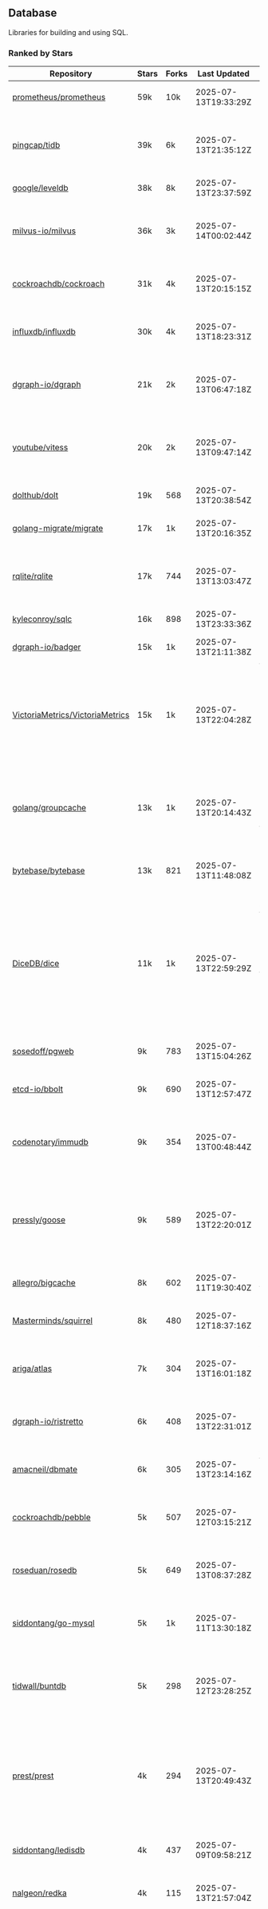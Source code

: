 ## Database

Libraries for building and using SQL.

### Ranked by Stars

| Repository | Stars | Forks | Last Updated | Description | 
|------------|-------|-------|--------------|-------------|
| [prometheus/prometheus](https://github.com/prometheus/prometheus) | 59k | 10k | 2025-07-13T19:33:29Z |  Monitoring system and time series database. |
| [pingcap/tidb](https://github.com/pingcap/tidb) | 39k | 6k | 2025-07-13T21:35:12Z |  TiDB is a distributed SQL database. Inspired by the design of Google F1. |
| [google/leveldb](https://github.com/google/leveldb) | 38k | 8k | 2025-07-13T23:37:59Z | key/value database in Go. |
| [milvus-io/milvus](https://github.com/milvus-io/milvus) | 36k | 3k | 2025-07-14T00:02:44Z |  Milvus is a vector database for embedding management, analytics and search. |
| [cockroachdb/cockroach](https://github.com/cockroachdb/cockroach) | 31k | 4k | 2025-07-13T20:15:15Z |  Scalable, Geo-Replicated, Transactional Datastore. |
| [influxdb/influxdb](https://github.com/influxdb/influxdb) | 30k | 4k | 2025-07-13T18:23:31Z |  Scalable datastore for metrics, events, and real-time analytics. |
| [dgraph-io/dgraph](https://github.com/dgraph-io/dgraph) | 21k | 2k | 2025-07-13T06:47:18Z |  Scalable, Distributed, Low Latency, High Throughput Graph Database. |
| [youtube/vitess](https://github.com/youtube/vitess) | 20k | 2k | 2025-07-13T09:47:14Z |  vitess provides servers and tools which facilitate scaling of MySQL databases for large scale web services. |
| [dolthub/dolt](https://github.com/dolthub/dolt) | 19k | 568 | 2025-07-13T20:38:54Z |  Dolt – It's Git for Data. |
| [golang-migrate/migrate](https://github.com/golang-migrate/migrate) | 17k | 1k | 2025-07-13T20:16:35Z |  Database migrations. CLI and Golang library. |
| [rqlite/rqlite](https://github.com/rqlite/rqlite) | 17k | 744 | 2025-07-13T13:03:47Z |  The lightweight, distributed, relational database built on SQLite. |
| [kyleconroy/sqlc](https://github.com/kyleconroy/sqlc) | 16k | 898 | 2025-07-13T23:33:36Z |  Generate type-safe code from SQL. |
| [dgraph-io/badger](https://github.com/dgraph-io/badger) | 15k | 1k | 2025-07-13T21:11:38Z |  Fast key-value store in Go. |
| [VictoriaMetrics/VictoriaMetrics](https://github.com/VictoriaMetrics/VictoriaMetrics) | 15k | 1k | 2025-07-13T22:04:28Z |  fast, resource-effective and scalable open source time series database. May be used as long-term remote storage for Prometheus. Supports PromQL. |
| [golang/groupcache](https://github.com/golang/groupcache) | 13k | 1k | 2025-07-13T20:14:43Z |  Groupcache is a caching and cache-filling library, intended as a replacement for memcached in many cases. |
| [bytebase/bytebase](https://github.com/bytebase/bytebase) | 13k | 821 | 2025-07-13T11:48:08Z |  Safe database schema change and version control for DevOps teams. |
| [DiceDB/dice](https://github.com/DiceDB/dice) | 11k | 1k | 2025-07-13T22:59:29Z |  An open-source, fast, reactive, in-memory database optimized for modern hardware. Higher throughput and lower median latencies, making it ideal for modern workloads. |
| [sosedoff/pgweb](https://github.com/sosedoff/pgweb) | 9k | 783 | 2025-07-13T15:04:26Z |  Web-based PostgreSQL database browser. |
| [etcd-io/bbolt](https://github.com/etcd-io/bbolt) | 9k | 690 | 2025-07-13T12:57:47Z |  An embedded key/value database for Go. |
| [codenotary/immudb](https://github.com/codenotary/immudb) | 9k | 354 | 2025-07-13T00:48:44Z |  immudb is a lightweight, high-speed immutable database for systems and applications written in Go. |
| [pressly/goose](https://github.com/pressly/goose) | 9k | 589 | 2025-07-13T22:20:01Z |  Database migration tool. You can manage your database's evolution by creating incremental SQL or Go scripts. |
| [allegro/bigcache](https://github.com/allegro/bigcache) | 8k | 602 | 2025-07-11T19:30:40Z |  Efficient key/value cache for gigabytes of data. |
| [Masterminds/squirrel](https://github.com/Masterminds/squirrel) | 8k | 480 | 2025-07-12T18:37:16Z |  Go library that helps you build SQL queries. |
| [ariga/atlas](https://github.com/ariga/atlas) | 7k | 304 | 2025-07-13T16:01:18Z |  A Database Toolkit. A CLI designed to help companies better work with their data. |
| [dgraph-io/ristretto](https://github.com/dgraph-io/ristretto) | 6k | 408 | 2025-07-13T22:31:01Z |   A high performance memory-bound Go cache. |
| [amacneil/dbmate](https://github.com/amacneil/dbmate) | 6k | 305 | 2025-07-13T23:14:16Z |  A lightweight, framework-agnostic database migration tool. |
| [cockroachdb/pebble](https://github.com/cockroachdb/pebble) | 5k | 507 | 2025-07-12T03:15:21Z |  RocksDB/LevelDB inspired key-value database in Go. |
| [roseduan/rosedb](https://github.com/roseduan/rosedb) | 5k | 649 | 2025-07-13T08:37:28Z |  An embedded k-v database based on LSM+WAL, supports string, list, hash, set, zset. |
| [siddontang/go-mysql](https://github.com/siddontang/go-mysql) | 5k | 1k | 2025-07-11T13:30:18Z |  Go toolset to handle MySQL protocol and replication. |
| [tidwall/buntdb](https://github.com/tidwall/buntdb) | 5k | 298 | 2025-07-12T23:28:25Z |  Fast, embeddable, in-memory key/value database for Go with custom indexing and spatial support. |
| [prest/prest](https://github.com/prest/prest) | 4k | 294 | 2025-07-13T20:49:43Z |  Simplify and accelerate development, ⚡ instant, realtime, high-performance on any Postgres application, existing or new. |
| [siddontang/ledisdb](https://github.com/siddontang/ledisdb) | 4k | 437 | 2025-07-09T09:58:21Z |  Ledisdb is a high performance NoSQL like Redis based on LevelDB. |
| [nalgeon/redka](https://github.com/nalgeon/redka) | 4k | 115 | 2025-07-13T21:57:04Z |  Redis re-implemented with SQLite. |
| [knq/xo](https://github.com/knq/xo) | 4k | 325 | 2025-07-12T05:21:29Z |  Generate idiomatic Go code for databases based on existing schema definitions or custom queries supporting PostgreSQL, MySQL, SQLite, Oracle, and Microsoft SQL Server. |
| [hdt3213/godis](https://github.com/hdt3213/godis) | 4k | 592 | 2025-07-12T10:27:07Z |  A Golang implemented high-performance Redis server and cluster. |
| [xujiajun/nutsdb](https://github.com/xujiajun/nutsdb) | 3k | 337 | 2025-07-13T21:03:47Z |  Nutsdb is a simple, fast, embeddable, persistent key/value store written in pure Go. It supports fully serializable transactions and many data structures such as list, set, sorted set. |
| [rubenv/sql-migrate](https://github.com/rubenv/sql-migrate) | 3k | 289 | 2025-07-13T03:30:30Z |  Database migration tool. Allows embedding migrations into the application using go-bindata. |
| [go-jet/jet](https://github.com/go-jet/jet) | 3k | 152 | 2025-07-13T22:53:41Z |  Framework for writing type-safe SQL queries in Go, with ability to easily convert database query result into desired arbitrary object structure. |
| [lindb/lindb](https://github.com/lindb/lindb) | 3k | 280 | 2025-07-13T21:07:31Z |  LinDB is a scalable, high performance, high availability distributed time series database. |
| [HouzuoGuo/tiedot](https://github.com/HouzuoGuo/tiedot) | 3k | 260 | 2025-07-13T21:09:53Z |  Your NoSQL database powered by Golang. |
| [bluele/gcache](https://github.com/bluele/gcache) | 3k | 280 | 2025-07-10T06:31:24Z |  Cache library with support for expirable Cache, LFU, LRU and ARC. |
| [eko/gocache](https://github.com/eko/gocache) | 3k | 213 | 2025-07-13T16:57:55Z |  A complete Go cache library with multiple stores (memory, memcache, redis, ...), chainable, loadable, metrics cache and more. |
| [doug-martin/goqu](https://github.com/doug-martin/goqu) | 3k | 218 | 2025-07-13T09:27:20Z |  Idiomatic SQL builder and query library. |
| [VictoriaMetrics/fastcache](https://github.com/VictoriaMetrics/fastcache) | 2k | 183 | 2025-07-12T16:14:25Z |  fast thread-safe inmemory cache for big number of entries. Minimizes GC overhead. |
| [flower-corp/lotusdb](https://github.com/flower-corp/lotusdb) | 2k | 183 | 2025-07-13T21:14:22Z |  Fast k/v database compatible with lsm and b+tree. |
| [maypok86/otter](https://github.com/maypok86/otter) | 2k | 49 | 2025-07-13T07:21:59Z |  A high performance lockless cache for Go. Many times faster than Ristretto and friends. |
| [muesli/cache2go](https://github.com/muesli/cache2go) | 2k | 512 | 2025-07-12T13:26:40Z |  In-memory key:value cache which supports automatic invalidation based on timeouts. |
| [didi/gendry](https://github.com/didi/gendry) | 2k | 195 | 2025-07-11T12:44:48Z |  Non-invasive SQL builder and powerful data binder. |
| [CovenantSQL/CovenantSQL](https://github.com/CovenantSQL/CovenantSQL) | 2k | 146 | 2025-07-13T21:20:14Z |  CovenantSQL is a SQL database on blockchain. |
| [kelindar/column](https://github.com/kelindar/column) | 1k | 63 | 2025-07-11T00:46:52Z |  High-performance, columnar, embeddable in-memory store with bitmap indexing and transactions. |
| [peterbourgon/diskv](https://github.com/peterbourgon/diskv) | 1k | 104 | 2025-07-09T09:49:40Z |  Home-grown disk-backed key-value store. |
| [Vertamedia/chproxy](https://github.com/Vertamedia/chproxy) | 1k | 273 | 2025-07-11T13:40:21Z |  HTTP proxy for ClickHouse database. |
| [akrylysov/pogreb](https://github.com/akrylysov/pogreb) | 1k | 94 | 2025-06-29T18:46:23Z |  Embedded key-value store for read-heavy workloads. |
| [skeema/skeema](https://github.com/skeema/skeema) | 1k | 104 | 2025-07-13T07:20:52Z |  Pure-SQL schema management system for MySQL, with support for sharding and external online schema change tools. |
| [paranoidguy/databunker](https://github.com/paranoidguy/databunker) | 1k | 84 | 2025-07-12T01:26:36Z |  Personally identifiable information (PII) storage service built to comply with GDPR and CCPA. |
| [objectbox/objectbox-go](https://github.com/objectbox/objectbox-go) | 1k | 51 | 2025-07-07T03:13:52Z |  High-performance embedded Object Database (NoSQL) with Go API. |
| [viccon/sturdyc](https://github.com/viccon/sturdyc) | 1k | 31 | 2025-07-13T08:43:42Z |  A caching library with advanced concurrency features designed to make I/O heavy applications robust and highly performant. |
| [cybertec-postgresql/pg_timetable](https://github.com/cybertec-postgresql/pg_timetable) | 1k | 66 | 2025-07-06T13:31:34Z |  Advanced scheduling for PostgreSQL. |
| [jellydator/ttlcache](https://github.com/jellydator/ttlcache) | 1k | 130 | 2025-07-12T15:38:55Z |  An in-memory cache with item expiration and generics. |
| [go-gormigrate/gormigrate](https://github.com/go-gormigrate/gormigrate) | 1k | 104 | 2025-07-13T11:28:32Z |  Database schema migration helper for Gorm ORM. |
| [linkedin/goavro](https://github.com/linkedin/goavro) | 1k | 223 | 2025-07-13T19:12:55Z |  A Go package that encodes and decodes Avro data. |
| [krotik/eliasdb](https://github.com/krotik/eliasdb) | 1k | 50 | 2025-07-13T21:26:45Z |  Dependency-free, transactional graph database with REST API, phrase search and SQL-like query language. |
| [couchbase/moss](https://github.com/couchbase/moss) | 1k | 63 | 2025-07-03T19:08:58Z |  Moss is a simple LSM key-value storage engine written in 100% Go. |
| [ostafen/clover](https://github.com/ostafen/clover) | 763 | 65 | 2025-07-13T00:35:10Z |  A lightweight document-oriented NoSQL database written in pure Golang. |
| [gchaincl/dotsql](https://github.com/gchaincl/dotsql) | 748 | 53 | 2025-06-19T17:59:02Z |  Go library that helps you keep sql files in one place and use them with ease. |
| [go-ozzo/ozzo-dbx](https://github.com/go-ozzo/ozzo-dbx) | 651 | 99 | 2025-07-08T10:33:56Z |  Powerful data retrieval methods as well as DB-agnostic query building capabilities. |
| [HDT3213/rdb](https://github.com/HDT3213/rdb) | 547 | 119 | 2025-07-10T14:52:35Z |  Redis RDB file parser for secondary development and memory analysis. |
| [nikepan/clickhouse-bulk](https://github.com/nikepan/clickhouse-bulk) | 498 | 86 | 2025-07-10T07:33:27Z |  Collects small inserts and sends big requests to ClickHouse servers. |
| [EchoVault/EchoVault](https://github.com/EchoVault/EchoVault) | 495 | 42 | 2025-07-13T00:38:07Z |  Embeddable Distributed in-memory data store compatible with Redis clients. |
| [lqs/sqlingo](https://github.com/lqs/sqlingo) | 429 | 27 | 2025-07-12T04:31:55Z |  A lightweight DSL to build SQL in Go. |
| [jmhodges/levigo](https://github.com/jmhodges/levigo) | 419 | 82 | 2025-06-26T14:42:12Z |  Levigo is a Go wrapper for LevelDB. |
| [rocketlaunchr/dbq](https://github.com/rocketlaunchr/dbq) | 413 | 20 | 2025-06-29T02:37:04Z |  Zero boilerplate database operations for Go. |
| [recoilme/pudge](https://github.com/recoilme/pudge) | 373 | 34 | 2025-05-10T18:56:16Z |  Fast and simple key/value store written using Go's standard library. |
| [faabiosr/cachego](https://github.com/faabiosr/cachego) | 373 | 23 | 2025-05-19T03:52:25Z |  Golang Cache component for multiple drivers. |
| [Yiling-J/theine-go](https://github.com/Yiling-J/theine-go) | 335 | 18 | 2025-07-11T09:32:41Z |  High performance, near optimal in-memory cache with proactive TTL expiration and generics. |
| [wesql/wescale](https://github.com/wesql/wescale) | 304 | 13 | 2025-07-10T13:38:46Z |  WeScale is a database proxy designed to enhance the scalability, performance, security, and resilience of your applications. |
| [elgris/sqrl](https://github.com/elgris/sqrl) | 281 | 37 | 2025-07-09T14:34:18Z |  SQL query builder, fork of Squirrel with improved performance. |
| [gatewayd-io/gatewayd](https://github.com/gatewayd-io/gatewayd) | 263 | 21 | 2025-06-28T04:32:02Z |  Cloud-native database gateway and framework for building data-driven applications. Like API gateways, for databases. |
| [chrislusf/vasto](https://github.com/chrislusf/vasto) | 263 | 30 | 2025-02-21T12:55:21Z |  A distributed high-performance key-value store. On Disk. Eventual consistent. HA. Able to grow or shrink without service interruption. |
| [elastic/go-freelru](https://github.com/elastic/go-freelru) | 243 | 17 | 2025-07-09T13:50:17Z | A GC-less, fast and generic LRU hashmap library with optional locking, sharding, eviction and expiration. |
| [naughtygopher/pocache](https://github.com/naughtygopher/pocache) | 225 | 5 | 2025-06-20T04:07:27Z |  Pocache is a minimal cache package which focuses on a preemptive optimistic caching strategy. |
| [fern4lvarez/piladb](https://github.com/fern4lvarez/piladb) | 207 | 22 | 2025-06-20T18:56:40Z |  Lightweight RESTful database engine based on stack data structures. |
| [bokwoon95/go-structured-query](https://github.com/bokwoon95/go-structured-query) | 201 | 11 | 2025-06-01T17:00:01Z |  Type-safe SQL builder and struct mapper for Go. |
| [liweiyi88/onedump](https://github.com/liweiyi88/onedump) | 200 | 15 | 2025-07-11T11:15:25Z |  Database backup from different drivers to different destinations with one command and configuration. |
| [knocknote/octillery](https://github.com/knocknote/octillery) | 199 | 30 | 2025-07-03T05:15:04Z |  Go package for sharding databases ( Supports every ORM or raw SQL ). |
| [akyoto/cache](https://github.com/akyoto/cache) | 193 | 21 | 2025-07-10T10:12:58Z |  In-memory key:value store with expiration time, 0 dependencies, <100 LoC, 100% coverage. |
| [amit-davidson/LibraDB](https://github.com/amit-davidson/LibraDB) | 189 | 25 | 2025-06-30T17:17:44Z |  LibraDB is a simple database with less than 1000 lines of code for learning. |
| [arthurkushman/buildsqlx](https://github.com/arthurkushman/buildsqlx) | 181 | 17 | 2025-05-01T10:41:32Z |  Go database query builder library for PostgreSQL. |
| [leporo/sqlf](https://github.com/leporo/sqlf) | 180 | 15 | 2025-06-24T17:14:26Z |  Fast SQL query builder. |
| [lopezator/migrator](https://github.com/lopezator/migrator) | 178 | 18 | 2025-06-27T14:50:36Z |  Dead simple Go database migration library. |
| [nullism/bqb](https://github.com/nullism/bqb) | 172 | 14 | 2025-07-12T11:42:18Z |  Lightweight and easy to learn query builder. |
| [iwanbk/bcache](https://github.com/iwanbk/bcache) | 160 | 20 | 2025-05-20T04:01:34Z |  Eventually consistent distributed in-memory cache Go library. |
| [viney-shih/go-cache](https://github.com/viney-shih/go-cache) | 157 | 13 | 2025-06-07T21:24:43Z |  A flexible multi-layer Go caching library to deal with in-memory and shared cache by adopting Cache-Aside pattern. |
| [GuiaBolso/darwin](https://github.com/GuiaBolso/darwin) | 149 | 33 | 2025-05-31T14:31:28Z |  Database schema evolution library for Go. |
| [galeone/igor](https://github.com/galeone/igor) | 126 | 4 | 2025-05-12T21:36:37Z |  Abstraction layer for PostgreSQL that supports advanced functionality and uses gorm-like syntax. |
| [erni27/imcache](https://github.com/erni27/imcache) | 125 | 6 | 2025-06-24T14:54:40Z |  A generic in-memory cache Go library. It supports expiration, sliding expiration, max entries limit, eviction callbacks and sharding. |
| [unit-io/unitdb](https://github.com/unit-io/unitdb) | 123 | 10 | 2025-04-08T16:58:30Z |  Fast timeseries database for IoT, realtime messaging applications. Access unitdb with pubsub over tcp or websocket using github.com/unit-io/unitd application. |
| [sunary/sqlize](https://github.com/sunary/sqlize) | 122 | 14 | 2025-05-31T14:33:43Z |  Database migration generator. Allows generate sql migration from model and existing sql by differ them. |
| [sj14/dbbench](https://github.com/sj14/dbbench) | 109 | 20 | 2025-07-11T03:57:51Z |  Database benchmarking tool with support for several databases and scripts. |
| [OrlovEvgeny/go-mcache](https://github.com/OrlovEvgeny/go-mcache) | 98 | 17 | 2025-06-03T19:30:53Z |  Fast in-memory key:value store/cache library. Pointer caches. |
| [jameycribbs/hare](https://github.com/jameycribbs/hare) | 97 | 10 | 2025-05-21T14:48:52Z |  A simple database management system that stores each table as a text file of line-delimited JSON. |
| [cristalhq/builq](https://github.com/cristalhq/builq) | 94 | 3 | 2025-06-19T20:56:34Z |  Easily build SQL queries in Go. |
| [robinjoseph08/go-pg-migrations](https://github.com/robinjoseph08/go-pg-migrations) | 86 | 22 | 2025-07-12T12:21:29Z |  A Go package to help write migrations with go-pg/pg. |
| [zekroTJA/timedmap](https://github.com/zekroTJA/timedmap) | 75 | 10 | 2025-03-31T11:30:05Z |  Map with expiring key-value pairs. |
| [codingsince1985/couchcache](https://github.com/codingsince1985/couchcache) | 67 | 7 | 2025-06-20T19:01:18Z |  RESTful caching micro-service backed by Couchbase server. |
| [bartventer/gorm-multitenancy](https://github.com/bartventer/gorm-multitenancy) | 61 | 6 | 2025-07-11T16:06:32Z |  Multi-tenancy support for GORM managed databases. |
| [xujiajun/godbal](https://github.com/xujiajun/godbal) | 59 | 29 | 2024-02-03T19:00:49Z |  Database Abstraction Layer (dbal) for go. Support SQL builder and get result easily. |
| [khezen/avro](https://github.com/khezen/avro) | 47 | 10 | 2025-01-15T01:14:40Z |  Discover SQL schemas and convert them to AVRO schemas. Query SQL records into AVRO bytes. |
| [floatdrop/2q](https://github.com/floatdrop/2q) | 47 | 4 | 2025-06-30T15:28:03Z |  2Q in-memory cache implementation. |
| [oaStuff/clusteredBigCache](https://github.com/oaStuff/clusteredBigCache) | 45 | 5 | 2024-09-05T03:15:55Z |  BigCache with clustering support and individual item expiration. |
| [adlio/schema](https://github.com/adlio/schema) | 42 | 5 | 2025-05-01T10:42:06Z |  Library to embed schema migrations for database/sql-compatible databases inside your Go binaries. |
| [claygod/coffer](https://github.com/claygod/coffer) | 40 | 5 | 2024-12-31T20:30:18Z |  Simple ACID key-value database that supports transactions. |
| [xgzlucario/rotom](https://github.com/xgzlucario/rotom) | 39 | 4 | 2025-04-08T07:03:08Z |  A tiny Redis server built with Golang, compatible with RESP protocols. |
| [twharmon/gosql](https://github.com/twharmon/gosql) | 36 | 2 | 2025-03-09T13:35:22Z |  SQL Query builder with better null values support. |
| [HnH/qry](https://github.com/HnH/qry) | 35 | 7 | 2024-02-27T10:37:40Z |  Tool that generates constants from files with raw SQL queries. |
| [hexdigest/prep](https://github.com/hexdigest/prep) | 35 | 5 | 2025-05-04T07:10:12Z |  Use prepared SQL statements without changing your code. |
| [codingconcepts/dg](https://github.com/codingconcepts/dg) | 34 | 3 | 2025-07-04T04:04:33Z |  A fast data generator that produces CSV files from generated relational data. |
| [RichardKnop/go-fixtures](https://github.com/RichardKnop/go-fixtures) | 30 | 11 | 2025-05-27T15:49:39Z |  Django style fixtures for Golang's excellent built-in database/sql library. |
| [kazhuravlev/database-gateway](https://github.com/kazhuravlev/database-gateway) | 28 | 1 | 2025-06-15T21:40:51Z |  Running SQL in production with ACLs, logs, and shared links. |
| [larapulse/migrator](https://github.com/larapulse/migrator) | 25 | 4 | 2025-04-24T09:05:44Z |  MySQL database migrator designed to run migrations to your features and manage database schema update with intuitive go code. |
| [motrboat/hotcoal](https://github.com/motrboat/hotcoal) | 24 | 1 | 2025-05-01T10:41:28Z |  Secure your handcrafted SQL against injection. |
| [mdaliyan/icache](https://github.com/mdaliyan/icache) | 21 | 2 | 2025-04-07T06:21:29Z |  A High Performance, Generic, thread-safe, zero-dependency cache package. |
| [andizzle/rwdb](https://github.com/andizzle/rwdb) | 20 | 2 | 2025-02-26T02:38:14Z |  rwdb provides read replica capability for multiple database servers setup. |
| [rafaeljesus/tempdb](https://github.com/rafaeljesus/tempdb) | 19 | 3 | 2024-04-18T14:17:05Z |  Key-value store for temporary items. |
| [muir/libschema](https://github.com/muir/libschema) | 17 | 5 | 2025-07-01T15:37:44Z |  Define your migrations separately in each library. Migrations for open source libraries. MySQL & PostgreSQL. |
| [Kachit/gorm-seeder](https://github.com/Kachit/gorm-seeder) | 16 | 1 | 2025-06-10T06:28:39Z |  Simple database seeder for Gorm ORM. |
| [pupizoid/ormlite](https://github.com/pupizoid/ormlite) | 16 | 3 | 2024-11-24T10:37:28Z |  Lightweight package containing some ORM-like features and helpers for sqlite databases. |
| [oracle/coherence-go-client](https://github.com/oracle/coherence-go-client) | 13 | 6 | 2025-06-21T03:23:28Z |  Full implementation of Oracle Coherence cache API for Go applications using gRPC as network transport. |
| [ulovecode/gdcache](https://github.com/ulovecode/gdcache) | 13 | 2 | 2024-08-01T03:24:23Z |  A pure non-intrusive cache library implemented by golang, you can use it to implement your own distributed cache. |
| [no-src/nscache](https://github.com/no-src/nscache) | 12 | 0 | 2025-07-02T06:09:29Z |  A Go caching framework that supports multiple data source drivers. |
| [yuseferi/gocache](https://github.com/yuseferi/gocache) | 12 | 0 | 2025-06-27T14:49:53Z |  A data race free Go ache library with high performance and auto pruge functionality |
| [lawzava/go-pg-migrate](https://github.com/lawzava/go-pg-migrate) | 11 | 3 | 2025-02-26T02:36:14Z |  CLI-friendly package for go-pg migrations management. |
| [cheshir/ttlcache](https://github.com/cheshir/ttlcache) | 10 | 8 | 2024-12-16T21:28:34Z |  In-memory key value storage with TTL for each record. |
| [rafaelespinoza/godfish](https://github.com/rafaelespinoza/godfish) | 8 | 1 | 2025-06-03T03:59:25Z |  Database migration manager, works with native query language. Support for cassandra, mysql, postgres, sqlite3. |
| [go-the-way/sg](https://github.com/go-the-way/sg) | 7 | 0 | 2025-05-01T10:41:23Z |  A SQL Gen for generating standard SQLs(supports: CRUD) written in Go. |
| [Jacobbrewer1/patcher](https://github.com/Jacobbrewer1/patcher) | 5 | 3 | 2025-06-27T21:34:27Z |  Powerful SQL Query builder that automatically generates SQL queries from structs. |
| [/](https://github.com/gobuffalo/pop/tree/master/soda) | 0 | 0 | 0001-01-01T00:00:00Z |  Database migration, creation, ORM, etc... for MySQL, PostgreSQL, and SQLite. |

### Ranked by Forks

| Repository | Stars | Forks | Last Updated | Description | 
|------------|-------|-------|--------------|-------------|
| [prometheus/prometheus](https://github.com/prometheus/prometheus) | 59k | 10k | 2025-07-13T19:33:29Z |  Monitoring system and time series database. |
| [google/leveldb](https://github.com/google/leveldb) | 38k | 8k | 2025-07-13T23:37:59Z | key/value database in Go. |
| [pingcap/tidb](https://github.com/pingcap/tidb) | 39k | 6k | 2025-07-13T21:35:12Z |  TiDB is a distributed SQL database. Inspired by the design of Google F1. |
| [cockroachdb/cockroach](https://github.com/cockroachdb/cockroach) | 31k | 4k | 2025-07-13T20:15:15Z |  Scalable, Geo-Replicated, Transactional Datastore. |
| [influxdb/influxdb](https://github.com/influxdb/influxdb) | 30k | 4k | 2025-07-13T18:23:31Z |  Scalable datastore for metrics, events, and real-time analytics. |
| [milvus-io/milvus](https://github.com/milvus-io/milvus) | 36k | 3k | 2025-07-14T00:02:44Z |  Milvus is a vector database for embedding management, analytics and search. |
| [youtube/vitess](https://github.com/youtube/vitess) | 20k | 2k | 2025-07-13T09:47:14Z |  vitess provides servers and tools which facilitate scaling of MySQL databases for large scale web services. |
| [dgraph-io/dgraph](https://github.com/dgraph-io/dgraph) | 21k | 2k | 2025-07-13T06:47:18Z |  Scalable, Distributed, Low Latency, High Throughput Graph Database. |
| [golang-migrate/migrate](https://github.com/golang-migrate/migrate) | 17k | 1k | 2025-07-13T20:16:35Z |  Database migrations. CLI and Golang library. |
| [VictoriaMetrics/VictoriaMetrics](https://github.com/VictoriaMetrics/VictoriaMetrics) | 15k | 1k | 2025-07-13T22:04:28Z |  fast, resource-effective and scalable open source time series database. May be used as long-term remote storage for Prometheus. Supports PromQL. |
| [DiceDB/dice](https://github.com/DiceDB/dice) | 11k | 1k | 2025-07-13T22:59:29Z |  An open-source, fast, reactive, in-memory database optimized for modern hardware. Higher throughput and lower median latencies, making it ideal for modern workloads. |
| [golang/groupcache](https://github.com/golang/groupcache) | 13k | 1k | 2025-07-13T20:14:43Z |  Groupcache is a caching and cache-filling library, intended as a replacement for memcached in many cases. |
| [dgraph-io/badger](https://github.com/dgraph-io/badger) | 15k | 1k | 2025-07-13T21:11:38Z |  Fast key-value store in Go. |
| [siddontang/go-mysql](https://github.com/siddontang/go-mysql) | 5k | 1k | 2025-07-11T13:30:18Z |  Go toolset to handle MySQL protocol and replication. |
| [kyleconroy/sqlc](https://github.com/kyleconroy/sqlc) | 16k | 898 | 2025-07-13T23:33:36Z |  Generate type-safe code from SQL. |
| [bytebase/bytebase](https://github.com/bytebase/bytebase) | 13k | 821 | 2025-07-13T11:48:08Z |  Safe database schema change and version control for DevOps teams. |
| [sosedoff/pgweb](https://github.com/sosedoff/pgweb) | 9k | 783 | 2025-07-13T15:04:26Z |  Web-based PostgreSQL database browser. |
| [rqlite/rqlite](https://github.com/rqlite/rqlite) | 17k | 744 | 2025-07-13T13:03:47Z |  The lightweight, distributed, relational database built on SQLite. |
| [etcd-io/bbolt](https://github.com/etcd-io/bbolt) | 9k | 690 | 2025-07-13T12:57:47Z |  An embedded key/value database for Go. |
| [roseduan/rosedb](https://github.com/roseduan/rosedb) | 5k | 649 | 2025-07-13T08:37:28Z |  An embedded k-v database based on LSM+WAL, supports string, list, hash, set, zset. |
| [allegro/bigcache](https://github.com/allegro/bigcache) | 8k | 602 | 2025-07-11T19:30:40Z |  Efficient key/value cache for gigabytes of data. |
| [hdt3213/godis](https://github.com/hdt3213/godis) | 4k | 592 | 2025-07-12T10:27:07Z |  A Golang implemented high-performance Redis server and cluster. |
| [pressly/goose](https://github.com/pressly/goose) | 9k | 589 | 2025-07-13T22:20:01Z |  Database migration tool. You can manage your database's evolution by creating incremental SQL or Go scripts. |
| [dolthub/dolt](https://github.com/dolthub/dolt) | 19k | 568 | 2025-07-13T20:38:54Z |  Dolt – It's Git for Data. |
| [muesli/cache2go](https://github.com/muesli/cache2go) | 2k | 512 | 2025-07-12T13:26:40Z |  In-memory key:value cache which supports automatic invalidation based on timeouts. |
| [cockroachdb/pebble](https://github.com/cockroachdb/pebble) | 5k | 507 | 2025-07-12T03:15:21Z |  RocksDB/LevelDB inspired key-value database in Go. |
| [Masterminds/squirrel](https://github.com/Masterminds/squirrel) | 8k | 480 | 2025-07-12T18:37:16Z |  Go library that helps you build SQL queries. |
| [siddontang/ledisdb](https://github.com/siddontang/ledisdb) | 4k | 437 | 2025-07-09T09:58:21Z |  Ledisdb is a high performance NoSQL like Redis based on LevelDB. |
| [dgraph-io/ristretto](https://github.com/dgraph-io/ristretto) | 6k | 408 | 2025-07-13T22:31:01Z |   A high performance memory-bound Go cache. |
| [codenotary/immudb](https://github.com/codenotary/immudb) | 9k | 354 | 2025-07-13T00:48:44Z |  immudb is a lightweight, high-speed immutable database for systems and applications written in Go. |
| [xujiajun/nutsdb](https://github.com/xujiajun/nutsdb) | 3k | 337 | 2025-07-13T21:03:47Z |  Nutsdb is a simple, fast, embeddable, persistent key/value store written in pure Go. It supports fully serializable transactions and many data structures such as list, set, sorted set. |
| [knq/xo](https://github.com/knq/xo) | 4k | 325 | 2025-07-12T05:21:29Z |  Generate idiomatic Go code for databases based on existing schema definitions or custom queries supporting PostgreSQL, MySQL, SQLite, Oracle, and Microsoft SQL Server. |
| [amacneil/dbmate](https://github.com/amacneil/dbmate) | 6k | 305 | 2025-07-13T23:14:16Z |  A lightweight, framework-agnostic database migration tool. |
| [ariga/atlas](https://github.com/ariga/atlas) | 7k | 304 | 2025-07-13T16:01:18Z |  A Database Toolkit. A CLI designed to help companies better work with their data. |
| [tidwall/buntdb](https://github.com/tidwall/buntdb) | 5k | 298 | 2025-07-12T23:28:25Z |  Fast, embeddable, in-memory key/value database for Go with custom indexing and spatial support. |
| [prest/prest](https://github.com/prest/prest) | 4k | 294 | 2025-07-13T20:49:43Z |  Simplify and accelerate development, ⚡ instant, realtime, high-performance on any Postgres application, existing or new. |
| [rubenv/sql-migrate](https://github.com/rubenv/sql-migrate) | 3k | 289 | 2025-07-13T03:30:30Z |  Database migration tool. Allows embedding migrations into the application using go-bindata. |
| [bluele/gcache](https://github.com/bluele/gcache) | 3k | 280 | 2025-07-10T06:31:24Z |  Cache library with support for expirable Cache, LFU, LRU and ARC. |
| [lindb/lindb](https://github.com/lindb/lindb) | 3k | 280 | 2025-07-13T21:07:31Z |  LinDB is a scalable, high performance, high availability distributed time series database. |
| [Vertamedia/chproxy](https://github.com/Vertamedia/chproxy) | 1k | 273 | 2025-07-11T13:40:21Z |  HTTP proxy for ClickHouse database. |
| [HouzuoGuo/tiedot](https://github.com/HouzuoGuo/tiedot) | 3k | 260 | 2025-07-13T21:09:53Z |  Your NoSQL database powered by Golang. |
| [linkedin/goavro](https://github.com/linkedin/goavro) | 1k | 223 | 2025-07-13T19:12:55Z |  A Go package that encodes and decodes Avro data. |
| [doug-martin/goqu](https://github.com/doug-martin/goqu) | 3k | 218 | 2025-07-13T09:27:20Z |  Idiomatic SQL builder and query library. |
| [eko/gocache](https://github.com/eko/gocache) | 3k | 213 | 2025-07-13T16:57:55Z |  A complete Go cache library with multiple stores (memory, memcache, redis, ...), chainable, loadable, metrics cache and more. |
| [didi/gendry](https://github.com/didi/gendry) | 2k | 195 | 2025-07-11T12:44:48Z |  Non-invasive SQL builder and powerful data binder. |
| [VictoriaMetrics/fastcache](https://github.com/VictoriaMetrics/fastcache) | 2k | 183 | 2025-07-12T16:14:25Z |  fast thread-safe inmemory cache for big number of entries. Minimizes GC overhead. |
| [flower-corp/lotusdb](https://github.com/flower-corp/lotusdb) | 2k | 183 | 2025-07-13T21:14:22Z |  Fast k/v database compatible with lsm and b+tree. |
| [go-jet/jet](https://github.com/go-jet/jet) | 3k | 152 | 2025-07-13T22:53:41Z |  Framework for writing type-safe SQL queries in Go, with ability to easily convert database query result into desired arbitrary object structure. |
| [CovenantSQL/CovenantSQL](https://github.com/CovenantSQL/CovenantSQL) | 2k | 146 | 2025-07-13T21:20:14Z |  CovenantSQL is a SQL database on blockchain. |
| [jellydator/ttlcache](https://github.com/jellydator/ttlcache) | 1k | 130 | 2025-07-12T15:38:55Z |  An in-memory cache with item expiration and generics. |
| [HDT3213/rdb](https://github.com/HDT3213/rdb) | 547 | 119 | 2025-07-10T14:52:35Z |  Redis RDB file parser for secondary development and memory analysis. |
| [nalgeon/redka](https://github.com/nalgeon/redka) | 4k | 115 | 2025-07-13T21:57:04Z |  Redis re-implemented with SQLite. |
| [peterbourgon/diskv](https://github.com/peterbourgon/diskv) | 1k | 104 | 2025-07-09T09:49:40Z |  Home-grown disk-backed key-value store. |
| [skeema/skeema](https://github.com/skeema/skeema) | 1k | 104 | 2025-07-13T07:20:52Z |  Pure-SQL schema management system for MySQL, with support for sharding and external online schema change tools. |
| [go-gormigrate/gormigrate](https://github.com/go-gormigrate/gormigrate) | 1k | 104 | 2025-07-13T11:28:32Z |  Database schema migration helper for Gorm ORM. |
| [go-ozzo/ozzo-dbx](https://github.com/go-ozzo/ozzo-dbx) | 651 | 99 | 2025-07-08T10:33:56Z |  Powerful data retrieval methods as well as DB-agnostic query building capabilities. |
| [akrylysov/pogreb](https://github.com/akrylysov/pogreb) | 1k | 94 | 2025-06-29T18:46:23Z |  Embedded key-value store for read-heavy workloads. |
| [nikepan/clickhouse-bulk](https://github.com/nikepan/clickhouse-bulk) | 498 | 86 | 2025-07-10T07:33:27Z |  Collects small inserts and sends big requests to ClickHouse servers. |
| [paranoidguy/databunker](https://github.com/paranoidguy/databunker) | 1k | 84 | 2025-07-12T01:26:36Z |  Personally identifiable information (PII) storage service built to comply with GDPR and CCPA. |
| [jmhodges/levigo](https://github.com/jmhodges/levigo) | 419 | 82 | 2025-06-26T14:42:12Z |  Levigo is a Go wrapper for LevelDB. |
| [cybertec-postgresql/pg_timetable](https://github.com/cybertec-postgresql/pg_timetable) | 1k | 66 | 2025-07-06T13:31:34Z |  Advanced scheduling for PostgreSQL. |
| [ostafen/clover](https://github.com/ostafen/clover) | 763 | 65 | 2025-07-13T00:35:10Z |  A lightweight document-oriented NoSQL database written in pure Golang. |
| [couchbase/moss](https://github.com/couchbase/moss) | 1k | 63 | 2025-07-03T19:08:58Z |  Moss is a simple LSM key-value storage engine written in 100% Go. |
| [kelindar/column](https://github.com/kelindar/column) | 1k | 63 | 2025-07-11T00:46:52Z |  High-performance, columnar, embeddable in-memory store with bitmap indexing and transactions. |
| [gchaincl/dotsql](https://github.com/gchaincl/dotsql) | 748 | 53 | 2025-06-19T17:59:02Z |  Go library that helps you keep sql files in one place and use them with ease. |
| [objectbox/objectbox-go](https://github.com/objectbox/objectbox-go) | 1k | 51 | 2025-07-07T03:13:52Z |  High-performance embedded Object Database (NoSQL) with Go API. |
| [krotik/eliasdb](https://github.com/krotik/eliasdb) | 1k | 50 | 2025-07-13T21:26:45Z |  Dependency-free, transactional graph database with REST API, phrase search and SQL-like query language. |
| [maypok86/otter](https://github.com/maypok86/otter) | 2k | 49 | 2025-07-13T07:21:59Z |  A high performance lockless cache for Go. Many times faster than Ristretto and friends. |
| [EchoVault/EchoVault](https://github.com/EchoVault/EchoVault) | 495 | 42 | 2025-07-13T00:38:07Z |  Embeddable Distributed in-memory data store compatible with Redis clients. |
| [elgris/sqrl](https://github.com/elgris/sqrl) | 281 | 37 | 2025-07-09T14:34:18Z |  SQL query builder, fork of Squirrel with improved performance. |
| [recoilme/pudge](https://github.com/recoilme/pudge) | 373 | 34 | 2025-05-10T18:56:16Z |  Fast and simple key/value store written using Go's standard library. |
| [GuiaBolso/darwin](https://github.com/GuiaBolso/darwin) | 149 | 33 | 2025-05-31T14:31:28Z |  Database schema evolution library for Go. |
| [viccon/sturdyc](https://github.com/viccon/sturdyc) | 1k | 31 | 2025-07-13T08:43:42Z |  A caching library with advanced concurrency features designed to make I/O heavy applications robust and highly performant. |
| [knocknote/octillery](https://github.com/knocknote/octillery) | 199 | 30 | 2025-07-03T05:15:04Z |  Go package for sharding databases ( Supports every ORM or raw SQL ). |
| [chrislusf/vasto](https://github.com/chrislusf/vasto) | 263 | 30 | 2025-02-21T12:55:21Z |  A distributed high-performance key-value store. On Disk. Eventual consistent. HA. Able to grow or shrink without service interruption. |
| [xujiajun/godbal](https://github.com/xujiajun/godbal) | 59 | 29 | 2024-02-03T19:00:49Z |  Database Abstraction Layer (dbal) for go. Support SQL builder and get result easily. |
| [lqs/sqlingo](https://github.com/lqs/sqlingo) | 429 | 27 | 2025-07-12T04:31:55Z |  A lightweight DSL to build SQL in Go. |
| [amit-davidson/LibraDB](https://github.com/amit-davidson/LibraDB) | 189 | 25 | 2025-06-30T17:17:44Z |  LibraDB is a simple database with less than 1000 lines of code for learning. |
| [faabiosr/cachego](https://github.com/faabiosr/cachego) | 373 | 23 | 2025-05-19T03:52:25Z |  Golang Cache component for multiple drivers. |
| [fern4lvarez/piladb](https://github.com/fern4lvarez/piladb) | 207 | 22 | 2025-06-20T18:56:40Z |  Lightweight RESTful database engine based on stack data structures. |
| [robinjoseph08/go-pg-migrations](https://github.com/robinjoseph08/go-pg-migrations) | 86 | 22 | 2025-07-12T12:21:29Z |  A Go package to help write migrations with go-pg/pg. |
| [gatewayd-io/gatewayd](https://github.com/gatewayd-io/gatewayd) | 263 | 21 | 2025-06-28T04:32:02Z |  Cloud-native database gateway and framework for building data-driven applications. Like API gateways, for databases. |
| [akyoto/cache](https://github.com/akyoto/cache) | 193 | 21 | 2025-07-10T10:12:58Z |  In-memory key:value store with expiration time, 0 dependencies, <100 LoC, 100% coverage. |
| [sj14/dbbench](https://github.com/sj14/dbbench) | 109 | 20 | 2025-07-11T03:57:51Z |  Database benchmarking tool with support for several databases and scripts. |
| [iwanbk/bcache](https://github.com/iwanbk/bcache) | 160 | 20 | 2025-05-20T04:01:34Z |  Eventually consistent distributed in-memory cache Go library. |
| [rocketlaunchr/dbq](https://github.com/rocketlaunchr/dbq) | 413 | 20 | 2025-06-29T02:37:04Z |  Zero boilerplate database operations for Go. |
| [Yiling-J/theine-go](https://github.com/Yiling-J/theine-go) | 335 | 18 | 2025-07-11T09:32:41Z |  High performance, near optimal in-memory cache with proactive TTL expiration and generics. |
| [lopezator/migrator](https://github.com/lopezator/migrator) | 178 | 18 | 2025-06-27T14:50:36Z |  Dead simple Go database migration library. |
| [arthurkushman/buildsqlx](https://github.com/arthurkushman/buildsqlx) | 181 | 17 | 2025-05-01T10:41:32Z |  Go database query builder library for PostgreSQL. |
| [OrlovEvgeny/go-mcache](https://github.com/OrlovEvgeny/go-mcache) | 98 | 17 | 2025-06-03T19:30:53Z |  Fast in-memory key:value store/cache library. Pointer caches. |
| [elastic/go-freelru](https://github.com/elastic/go-freelru) | 243 | 17 | 2025-07-09T13:50:17Z | A GC-less, fast and generic LRU hashmap library with optional locking, sharding, eviction and expiration. |
| [liweiyi88/onedump](https://github.com/liweiyi88/onedump) | 200 | 15 | 2025-07-11T11:15:25Z |  Database backup from different drivers to different destinations with one command and configuration. |
| [leporo/sqlf](https://github.com/leporo/sqlf) | 180 | 15 | 2025-06-24T17:14:26Z |  Fast SQL query builder. |
| [nullism/bqb](https://github.com/nullism/bqb) | 172 | 14 | 2025-07-12T11:42:18Z |  Lightweight and easy to learn query builder. |
| [sunary/sqlize](https://github.com/sunary/sqlize) | 122 | 14 | 2025-05-31T14:33:43Z |  Database migration generator. Allows generate sql migration from model and existing sql by differ them. |
| [viney-shih/go-cache](https://github.com/viney-shih/go-cache) | 157 | 13 | 2025-06-07T21:24:43Z |  A flexible multi-layer Go caching library to deal with in-memory and shared cache by adopting Cache-Aside pattern. |
| [wesql/wescale](https://github.com/wesql/wescale) | 304 | 13 | 2025-07-10T13:38:46Z |  WeScale is a database proxy designed to enhance the scalability, performance, security, and resilience of your applications. |
| [bokwoon95/go-structured-query](https://github.com/bokwoon95/go-structured-query) | 201 | 11 | 2025-06-01T17:00:01Z |  Type-safe SQL builder and struct mapper for Go. |
| [RichardKnop/go-fixtures](https://github.com/RichardKnop/go-fixtures) | 30 | 11 | 2025-05-27T15:49:39Z |  Django style fixtures for Golang's excellent built-in database/sql library. |
| [zekroTJA/timedmap](https://github.com/zekroTJA/timedmap) | 75 | 10 | 2025-03-31T11:30:05Z |  Map with expiring key-value pairs. |
| [jameycribbs/hare](https://github.com/jameycribbs/hare) | 97 | 10 | 2025-05-21T14:48:52Z |  A simple database management system that stores each table as a text file of line-delimited JSON. |
| [unit-io/unitdb](https://github.com/unit-io/unitdb) | 123 | 10 | 2025-04-08T16:58:30Z |  Fast timeseries database for IoT, realtime messaging applications. Access unitdb with pubsub over tcp or websocket using github.com/unit-io/unitd application. |
| [khezen/avro](https://github.com/khezen/avro) | 47 | 10 | 2025-01-15T01:14:40Z |  Discover SQL schemas and convert them to AVRO schemas. Query SQL records into AVRO bytes. |
| [cheshir/ttlcache](https://github.com/cheshir/ttlcache) | 10 | 8 | 2024-12-16T21:28:34Z |  In-memory key value storage with TTL for each record. |
| [codingsince1985/couchcache](https://github.com/codingsince1985/couchcache) | 67 | 7 | 2025-06-20T19:01:18Z |  RESTful caching micro-service backed by Couchbase server. |
| [HnH/qry](https://github.com/HnH/qry) | 35 | 7 | 2024-02-27T10:37:40Z |  Tool that generates constants from files with raw SQL queries. |
| [erni27/imcache](https://github.com/erni27/imcache) | 125 | 6 | 2025-06-24T14:54:40Z |  A generic in-memory cache Go library. It supports expiration, sliding expiration, max entries limit, eviction callbacks and sharding. |
| [bartventer/gorm-multitenancy](https://github.com/bartventer/gorm-multitenancy) | 61 | 6 | 2025-07-11T16:06:32Z |  Multi-tenancy support for GORM managed databases. |
| [oracle/coherence-go-client](https://github.com/oracle/coherence-go-client) | 13 | 6 | 2025-06-21T03:23:28Z |  Full implementation of Oracle Coherence cache API for Go applications using gRPC as network transport. |
| [oaStuff/clusteredBigCache](https://github.com/oaStuff/clusteredBigCache) | 45 | 5 | 2024-09-05T03:15:55Z |  BigCache with clustering support and individual item expiration. |
| [claygod/coffer](https://github.com/claygod/coffer) | 40 | 5 | 2024-12-31T20:30:18Z |  Simple ACID key-value database that supports transactions. |
| [muir/libschema](https://github.com/muir/libschema) | 17 | 5 | 2025-07-01T15:37:44Z |  Define your migrations separately in each library. Migrations for open source libraries. MySQL & PostgreSQL. |
| [hexdigest/prep](https://github.com/hexdigest/prep) | 35 | 5 | 2025-05-04T07:10:12Z |  Use prepared SQL statements without changing your code. |
| [adlio/schema](https://github.com/adlio/schema) | 42 | 5 | 2025-05-01T10:42:06Z |  Library to embed schema migrations for database/sql-compatible databases inside your Go binaries. |
| [naughtygopher/pocache](https://github.com/naughtygopher/pocache) | 225 | 5 | 2025-06-20T04:07:27Z |  Pocache is a minimal cache package which focuses on a preemptive optimistic caching strategy. |
| [larapulse/migrator](https://github.com/larapulse/migrator) | 25 | 4 | 2025-04-24T09:05:44Z |  MySQL database migrator designed to run migrations to your features and manage database schema update with intuitive go code. |
| [xgzlucario/rotom](https://github.com/xgzlucario/rotom) | 39 | 4 | 2025-04-08T07:03:08Z |  A tiny Redis server built with Golang, compatible with RESP protocols. |
| [floatdrop/2q](https://github.com/floatdrop/2q) | 47 | 4 | 2025-06-30T15:28:03Z |  2Q in-memory cache implementation. |
| [galeone/igor](https://github.com/galeone/igor) | 126 | 4 | 2025-05-12T21:36:37Z |  Abstraction layer for PostgreSQL that supports advanced functionality and uses gorm-like syntax. |
| [Jacobbrewer1/patcher](https://github.com/Jacobbrewer1/patcher) | 5 | 3 | 2025-06-27T21:34:27Z |  Powerful SQL Query builder that automatically generates SQL queries from structs. |
| [lawzava/go-pg-migrate](https://github.com/lawzava/go-pg-migrate) | 11 | 3 | 2025-02-26T02:36:14Z |  CLI-friendly package for go-pg migrations management. |
| [cristalhq/builq](https://github.com/cristalhq/builq) | 94 | 3 | 2025-06-19T20:56:34Z |  Easily build SQL queries in Go. |
| [codingconcepts/dg](https://github.com/codingconcepts/dg) | 34 | 3 | 2025-07-04T04:04:33Z |  A fast data generator that produces CSV files from generated relational data. |
| [rafaeljesus/tempdb](https://github.com/rafaeljesus/tempdb) | 19 | 3 | 2024-04-18T14:17:05Z |  Key-value store for temporary items. |
| [pupizoid/ormlite](https://github.com/pupizoid/ormlite) | 16 | 3 | 2024-11-24T10:37:28Z |  Lightweight package containing some ORM-like features and helpers for sqlite databases. |
| [andizzle/rwdb](https://github.com/andizzle/rwdb) | 20 | 2 | 2025-02-26T02:38:14Z |  rwdb provides read replica capability for multiple database servers setup. |
| [mdaliyan/icache](https://github.com/mdaliyan/icache) | 21 | 2 | 2025-04-07T06:21:29Z |  A High Performance, Generic, thread-safe, zero-dependency cache package. |
| [ulovecode/gdcache](https://github.com/ulovecode/gdcache) | 13 | 2 | 2024-08-01T03:24:23Z |  A pure non-intrusive cache library implemented by golang, you can use it to implement your own distributed cache. |
| [twharmon/gosql](https://github.com/twharmon/gosql) | 36 | 2 | 2025-03-09T13:35:22Z |  SQL Query builder with better null values support. |
| [Kachit/gorm-seeder](https://github.com/Kachit/gorm-seeder) | 16 | 1 | 2025-06-10T06:28:39Z |  Simple database seeder for Gorm ORM. |
| [motrboat/hotcoal](https://github.com/motrboat/hotcoal) | 24 | 1 | 2025-05-01T10:41:28Z |  Secure your handcrafted SQL against injection. |
| [kazhuravlev/database-gateway](https://github.com/kazhuravlev/database-gateway) | 28 | 1 | 2025-06-15T21:40:51Z |  Running SQL in production with ACLs, logs, and shared links. |
| [rafaelespinoza/godfish](https://github.com/rafaelespinoza/godfish) | 8 | 1 | 2025-06-03T03:59:25Z |  Database migration manager, works with native query language. Support for cassandra, mysql, postgres, sqlite3. |
| [no-src/nscache](https://github.com/no-src/nscache) | 12 | 0 | 2025-07-02T06:09:29Z |  A Go caching framework that supports multiple data source drivers. |
| [yuseferi/gocache](https://github.com/yuseferi/gocache) | 12 | 0 | 2025-06-27T14:49:53Z |  A data race free Go ache library with high performance and auto pruge functionality |
| [go-the-way/sg](https://github.com/go-the-way/sg) | 7 | 0 | 2025-05-01T10:41:23Z |  A SQL Gen for generating standard SQLs(supports: CRUD) written in Go. |
| [/](https://github.com/gobuffalo/pop/tree/master/soda) | 0 | 0 | 0001-01-01T00:00:00Z |  Database migration, creation, ORM, etc... for MySQL, PostgreSQL, and SQLite. |

### Ranked by Last Updated

| Repository | Stars | Forks | Last Updated | Description | 
|------------|-------|-------|--------------|-------------|
| [milvus-io/milvus](https://github.com/milvus-io/milvus) | 36k | 3k | 2025-07-14T00:02:44Z |  Milvus is a vector database for embedding management, analytics and search. |
| [google/leveldb](https://github.com/google/leveldb) | 38k | 8k | 2025-07-13T23:37:59Z | key/value database in Go. |
| [kyleconroy/sqlc](https://github.com/kyleconroy/sqlc) | 16k | 898 | 2025-07-13T23:33:36Z |  Generate type-safe code from SQL. |
| [amacneil/dbmate](https://github.com/amacneil/dbmate) | 6k | 305 | 2025-07-13T23:14:16Z |  A lightweight, framework-agnostic database migration tool. |
| [DiceDB/dice](https://github.com/DiceDB/dice) | 11k | 1k | 2025-07-13T22:59:29Z |  An open-source, fast, reactive, in-memory database optimized for modern hardware. Higher throughput and lower median latencies, making it ideal for modern workloads. |
| [go-jet/jet](https://github.com/go-jet/jet) | 3k | 152 | 2025-07-13T22:53:41Z |  Framework for writing type-safe SQL queries in Go, with ability to easily convert database query result into desired arbitrary object structure. |
| [dgraph-io/ristretto](https://github.com/dgraph-io/ristretto) | 6k | 408 | 2025-07-13T22:31:01Z |   A high performance memory-bound Go cache. |
| [pressly/goose](https://github.com/pressly/goose) | 9k | 589 | 2025-07-13T22:20:01Z |  Database migration tool. You can manage your database's evolution by creating incremental SQL or Go scripts. |
| [VictoriaMetrics/VictoriaMetrics](https://github.com/VictoriaMetrics/VictoriaMetrics) | 15k | 1k | 2025-07-13T22:04:28Z |  fast, resource-effective and scalable open source time series database. May be used as long-term remote storage for Prometheus. Supports PromQL. |
| [nalgeon/redka](https://github.com/nalgeon/redka) | 4k | 115 | 2025-07-13T21:57:04Z |  Redis re-implemented with SQLite. |
| [pingcap/tidb](https://github.com/pingcap/tidb) | 39k | 6k | 2025-07-13T21:35:12Z |  TiDB is a distributed SQL database. Inspired by the design of Google F1. |
| [krotik/eliasdb](https://github.com/krotik/eliasdb) | 1k | 50 | 2025-07-13T21:26:45Z |  Dependency-free, transactional graph database with REST API, phrase search and SQL-like query language. |
| [CovenantSQL/CovenantSQL](https://github.com/CovenantSQL/CovenantSQL) | 2k | 146 | 2025-07-13T21:20:14Z |  CovenantSQL is a SQL database on blockchain. |
| [flower-corp/lotusdb](https://github.com/flower-corp/lotusdb) | 2k | 183 | 2025-07-13T21:14:22Z |  Fast k/v database compatible with lsm and b+tree. |
| [dgraph-io/badger](https://github.com/dgraph-io/badger) | 15k | 1k | 2025-07-13T21:11:38Z |  Fast key-value store in Go. |
| [HouzuoGuo/tiedot](https://github.com/HouzuoGuo/tiedot) | 3k | 260 | 2025-07-13T21:09:53Z |  Your NoSQL database powered by Golang. |
| [lindb/lindb](https://github.com/lindb/lindb) | 3k | 280 | 2025-07-13T21:07:31Z |  LinDB is a scalable, high performance, high availability distributed time series database. |
| [xujiajun/nutsdb](https://github.com/xujiajun/nutsdb) | 3k | 337 | 2025-07-13T21:03:47Z |  Nutsdb is a simple, fast, embeddable, persistent key/value store written in pure Go. It supports fully serializable transactions and many data structures such as list, set, sorted set. |
| [prest/prest](https://github.com/prest/prest) | 4k | 294 | 2025-07-13T20:49:43Z |  Simplify and accelerate development, ⚡ instant, realtime, high-performance on any Postgres application, existing or new. |
| [dolthub/dolt](https://github.com/dolthub/dolt) | 19k | 568 | 2025-07-13T20:38:54Z |  Dolt – It's Git for Data. |
| [golang-migrate/migrate](https://github.com/golang-migrate/migrate) | 17k | 1k | 2025-07-13T20:16:35Z |  Database migrations. CLI and Golang library. |
| [cockroachdb/cockroach](https://github.com/cockroachdb/cockroach) | 31k | 4k | 2025-07-13T20:15:15Z |  Scalable, Geo-Replicated, Transactional Datastore. |
| [golang/groupcache](https://github.com/golang/groupcache) | 13k | 1k | 2025-07-13T20:14:43Z |  Groupcache is a caching and cache-filling library, intended as a replacement for memcached in many cases. |
| [prometheus/prometheus](https://github.com/prometheus/prometheus) | 59k | 10k | 2025-07-13T19:33:29Z |  Monitoring system and time series database. |
| [linkedin/goavro](https://github.com/linkedin/goavro) | 1k | 223 | 2025-07-13T19:12:55Z |  A Go package that encodes and decodes Avro data. |
| [influxdb/influxdb](https://github.com/influxdb/influxdb) | 30k | 4k | 2025-07-13T18:23:31Z |  Scalable datastore for metrics, events, and real-time analytics. |
| [eko/gocache](https://github.com/eko/gocache) | 3k | 213 | 2025-07-13T16:57:55Z |  A complete Go cache library with multiple stores (memory, memcache, redis, ...), chainable, loadable, metrics cache and more. |
| [ariga/atlas](https://github.com/ariga/atlas) | 7k | 304 | 2025-07-13T16:01:18Z |  A Database Toolkit. A CLI designed to help companies better work with their data. |
| [sosedoff/pgweb](https://github.com/sosedoff/pgweb) | 9k | 783 | 2025-07-13T15:04:26Z |  Web-based PostgreSQL database browser. |
| [rqlite/rqlite](https://github.com/rqlite/rqlite) | 17k | 744 | 2025-07-13T13:03:47Z |  The lightweight, distributed, relational database built on SQLite. |
| [etcd-io/bbolt](https://github.com/etcd-io/bbolt) | 9k | 690 | 2025-07-13T12:57:47Z |  An embedded key/value database for Go. |
| [bytebase/bytebase](https://github.com/bytebase/bytebase) | 13k | 821 | 2025-07-13T11:48:08Z |  Safe database schema change and version control for DevOps teams. |
| [go-gormigrate/gormigrate](https://github.com/go-gormigrate/gormigrate) | 1k | 104 | 2025-07-13T11:28:32Z |  Database schema migration helper for Gorm ORM. |
| [youtube/vitess](https://github.com/youtube/vitess) | 20k | 2k | 2025-07-13T09:47:14Z |  vitess provides servers and tools which facilitate scaling of MySQL databases for large scale web services. |
| [doug-martin/goqu](https://github.com/doug-martin/goqu) | 3k | 218 | 2025-07-13T09:27:20Z |  Idiomatic SQL builder and query library. |
| [viccon/sturdyc](https://github.com/viccon/sturdyc) | 1k | 31 | 2025-07-13T08:43:42Z |  A caching library with advanced concurrency features designed to make I/O heavy applications robust and highly performant. |
| [roseduan/rosedb](https://github.com/roseduan/rosedb) | 5k | 649 | 2025-07-13T08:37:28Z |  An embedded k-v database based on LSM+WAL, supports string, list, hash, set, zset. |
| [maypok86/otter](https://github.com/maypok86/otter) | 2k | 49 | 2025-07-13T07:21:59Z |  A high performance lockless cache for Go. Many times faster than Ristretto and friends. |
| [skeema/skeema](https://github.com/skeema/skeema) | 1k | 104 | 2025-07-13T07:20:52Z |  Pure-SQL schema management system for MySQL, with support for sharding and external online schema change tools. |
| [dgraph-io/dgraph](https://github.com/dgraph-io/dgraph) | 21k | 2k | 2025-07-13T06:47:18Z |  Scalable, Distributed, Low Latency, High Throughput Graph Database. |
| [rubenv/sql-migrate](https://github.com/rubenv/sql-migrate) | 3k | 289 | 2025-07-13T03:30:30Z |  Database migration tool. Allows embedding migrations into the application using go-bindata. |
| [codenotary/immudb](https://github.com/codenotary/immudb) | 9k | 354 | 2025-07-13T00:48:44Z |  immudb is a lightweight, high-speed immutable database for systems and applications written in Go. |
| [EchoVault/EchoVault](https://github.com/EchoVault/EchoVault) | 495 | 42 | 2025-07-13T00:38:07Z |  Embeddable Distributed in-memory data store compatible with Redis clients. |
| [ostafen/clover](https://github.com/ostafen/clover) | 763 | 65 | 2025-07-13T00:35:10Z |  A lightweight document-oriented NoSQL database written in pure Golang. |
| [tidwall/buntdb](https://github.com/tidwall/buntdb) | 5k | 298 | 2025-07-12T23:28:25Z |  Fast, embeddable, in-memory key/value database for Go with custom indexing and spatial support. |
| [Masterminds/squirrel](https://github.com/Masterminds/squirrel) | 8k | 480 | 2025-07-12T18:37:16Z |  Go library that helps you build SQL queries. |
| [VictoriaMetrics/fastcache](https://github.com/VictoriaMetrics/fastcache) | 2k | 183 | 2025-07-12T16:14:25Z |  fast thread-safe inmemory cache for big number of entries. Minimizes GC overhead. |
| [jellydator/ttlcache](https://github.com/jellydator/ttlcache) | 1k | 130 | 2025-07-12T15:38:55Z |  An in-memory cache with item expiration and generics. |
| [muesli/cache2go](https://github.com/muesli/cache2go) | 2k | 512 | 2025-07-12T13:26:40Z |  In-memory key:value cache which supports automatic invalidation based on timeouts. |
| [robinjoseph08/go-pg-migrations](https://github.com/robinjoseph08/go-pg-migrations) | 86 | 22 | 2025-07-12T12:21:29Z |  A Go package to help write migrations with go-pg/pg. |
| [nullism/bqb](https://github.com/nullism/bqb) | 172 | 14 | 2025-07-12T11:42:18Z |  Lightweight and easy to learn query builder. |
| [hdt3213/godis](https://github.com/hdt3213/godis) | 4k | 592 | 2025-07-12T10:27:07Z |  A Golang implemented high-performance Redis server and cluster. |
| [knq/xo](https://github.com/knq/xo) | 4k | 325 | 2025-07-12T05:21:29Z |  Generate idiomatic Go code for databases based on existing schema definitions or custom queries supporting PostgreSQL, MySQL, SQLite, Oracle, and Microsoft SQL Server. |
| [lqs/sqlingo](https://github.com/lqs/sqlingo) | 429 | 27 | 2025-07-12T04:31:55Z |  A lightweight DSL to build SQL in Go. |
| [cockroachdb/pebble](https://github.com/cockroachdb/pebble) | 5k | 507 | 2025-07-12T03:15:21Z |  RocksDB/LevelDB inspired key-value database in Go. |
| [paranoidguy/databunker](https://github.com/paranoidguy/databunker) | 1k | 84 | 2025-07-12T01:26:36Z |  Personally identifiable information (PII) storage service built to comply with GDPR and CCPA. |
| [allegro/bigcache](https://github.com/allegro/bigcache) | 8k | 602 | 2025-07-11T19:30:40Z |  Efficient key/value cache for gigabytes of data. |
| [bartventer/gorm-multitenancy](https://github.com/bartventer/gorm-multitenancy) | 61 | 6 | 2025-07-11T16:06:32Z |  Multi-tenancy support for GORM managed databases. |
| [Vertamedia/chproxy](https://github.com/Vertamedia/chproxy) | 1k | 273 | 2025-07-11T13:40:21Z |  HTTP proxy for ClickHouse database. |
| [siddontang/go-mysql](https://github.com/siddontang/go-mysql) | 5k | 1k | 2025-07-11T13:30:18Z |  Go toolset to handle MySQL protocol and replication. |
| [didi/gendry](https://github.com/didi/gendry) | 2k | 195 | 2025-07-11T12:44:48Z |  Non-invasive SQL builder and powerful data binder. |
| [liweiyi88/onedump](https://github.com/liweiyi88/onedump) | 200 | 15 | 2025-07-11T11:15:25Z |  Database backup from different drivers to different destinations with one command and configuration. |
| [Yiling-J/theine-go](https://github.com/Yiling-J/theine-go) | 335 | 18 | 2025-07-11T09:32:41Z |  High performance, near optimal in-memory cache with proactive TTL expiration and generics. |
| [sj14/dbbench](https://github.com/sj14/dbbench) | 109 | 20 | 2025-07-11T03:57:51Z |  Database benchmarking tool with support for several databases and scripts. |
| [kelindar/column](https://github.com/kelindar/column) | 1k | 63 | 2025-07-11T00:46:52Z |  High-performance, columnar, embeddable in-memory store with bitmap indexing and transactions. |
| [HDT3213/rdb](https://github.com/HDT3213/rdb) | 547 | 119 | 2025-07-10T14:52:35Z |  Redis RDB file parser for secondary development and memory analysis. |
| [wesql/wescale](https://github.com/wesql/wescale) | 304 | 13 | 2025-07-10T13:38:46Z |  WeScale is a database proxy designed to enhance the scalability, performance, security, and resilience of your applications. |
| [akyoto/cache](https://github.com/akyoto/cache) | 193 | 21 | 2025-07-10T10:12:58Z |  In-memory key:value store with expiration time, 0 dependencies, <100 LoC, 100% coverage. |
| [nikepan/clickhouse-bulk](https://github.com/nikepan/clickhouse-bulk) | 498 | 86 | 2025-07-10T07:33:27Z |  Collects small inserts and sends big requests to ClickHouse servers. |
| [bluele/gcache](https://github.com/bluele/gcache) | 3k | 280 | 2025-07-10T06:31:24Z |  Cache library with support for expirable Cache, LFU, LRU and ARC. |
| [elgris/sqrl](https://github.com/elgris/sqrl) | 281 | 37 | 2025-07-09T14:34:18Z |  SQL query builder, fork of Squirrel with improved performance. |
| [elastic/go-freelru](https://github.com/elastic/go-freelru) | 243 | 17 | 2025-07-09T13:50:17Z | A GC-less, fast and generic LRU hashmap library with optional locking, sharding, eviction and expiration. |
| [siddontang/ledisdb](https://github.com/siddontang/ledisdb) | 4k | 437 | 2025-07-09T09:58:21Z |  Ledisdb is a high performance NoSQL like Redis based on LevelDB. |
| [peterbourgon/diskv](https://github.com/peterbourgon/diskv) | 1k | 104 | 2025-07-09T09:49:40Z |  Home-grown disk-backed key-value store. |
| [go-ozzo/ozzo-dbx](https://github.com/go-ozzo/ozzo-dbx) | 651 | 99 | 2025-07-08T10:33:56Z |  Powerful data retrieval methods as well as DB-agnostic query building capabilities. |
| [objectbox/objectbox-go](https://github.com/objectbox/objectbox-go) | 1k | 51 | 2025-07-07T03:13:52Z |  High-performance embedded Object Database (NoSQL) with Go API. |
| [cybertec-postgresql/pg_timetable](https://github.com/cybertec-postgresql/pg_timetable) | 1k | 66 | 2025-07-06T13:31:34Z |  Advanced scheduling for PostgreSQL. |
| [codingconcepts/dg](https://github.com/codingconcepts/dg) | 34 | 3 | 2025-07-04T04:04:33Z |  A fast data generator that produces CSV files from generated relational data. |
| [couchbase/moss](https://github.com/couchbase/moss) | 1k | 63 | 2025-07-03T19:08:58Z |  Moss is a simple LSM key-value storage engine written in 100% Go. |
| [knocknote/octillery](https://github.com/knocknote/octillery) | 199 | 30 | 2025-07-03T05:15:04Z |  Go package for sharding databases ( Supports every ORM or raw SQL ). |
| [no-src/nscache](https://github.com/no-src/nscache) | 12 | 0 | 2025-07-02T06:09:29Z |  A Go caching framework that supports multiple data source drivers. |
| [muir/libschema](https://github.com/muir/libschema) | 17 | 5 | 2025-07-01T15:37:44Z |  Define your migrations separately in each library. Migrations for open source libraries. MySQL & PostgreSQL. |
| [amit-davidson/LibraDB](https://github.com/amit-davidson/LibraDB) | 189 | 25 | 2025-06-30T17:17:44Z |  LibraDB is a simple database with less than 1000 lines of code for learning. |
| [floatdrop/2q](https://github.com/floatdrop/2q) | 47 | 4 | 2025-06-30T15:28:03Z |  2Q in-memory cache implementation. |
| [akrylysov/pogreb](https://github.com/akrylysov/pogreb) | 1k | 94 | 2025-06-29T18:46:23Z |  Embedded key-value store for read-heavy workloads. |
| [rocketlaunchr/dbq](https://github.com/rocketlaunchr/dbq) | 413 | 20 | 2025-06-29T02:37:04Z |  Zero boilerplate database operations for Go. |
| [gatewayd-io/gatewayd](https://github.com/gatewayd-io/gatewayd) | 263 | 21 | 2025-06-28T04:32:02Z |  Cloud-native database gateway and framework for building data-driven applications. Like API gateways, for databases. |
| [Jacobbrewer1/patcher](https://github.com/Jacobbrewer1/patcher) | 5 | 3 | 2025-06-27T21:34:27Z |  Powerful SQL Query builder that automatically generates SQL queries from structs. |
| [lopezator/migrator](https://github.com/lopezator/migrator) | 178 | 18 | 2025-06-27T14:50:36Z |  Dead simple Go database migration library. |
| [yuseferi/gocache](https://github.com/yuseferi/gocache) | 12 | 0 | 2025-06-27T14:49:53Z |  A data race free Go ache library with high performance and auto pruge functionality |
| [jmhodges/levigo](https://github.com/jmhodges/levigo) | 419 | 82 | 2025-06-26T14:42:12Z |  Levigo is a Go wrapper for LevelDB. |
| [leporo/sqlf](https://github.com/leporo/sqlf) | 180 | 15 | 2025-06-24T17:14:26Z |  Fast SQL query builder. |
| [erni27/imcache](https://github.com/erni27/imcache) | 125 | 6 | 2025-06-24T14:54:40Z |  A generic in-memory cache Go library. It supports expiration, sliding expiration, max entries limit, eviction callbacks and sharding. |
| [oracle/coherence-go-client](https://github.com/oracle/coherence-go-client) | 13 | 6 | 2025-06-21T03:23:28Z |  Full implementation of Oracle Coherence cache API for Go applications using gRPC as network transport. |
| [codingsince1985/couchcache](https://github.com/codingsince1985/couchcache) | 67 | 7 | 2025-06-20T19:01:18Z |  RESTful caching micro-service backed by Couchbase server. |
| [fern4lvarez/piladb](https://github.com/fern4lvarez/piladb) | 207 | 22 | 2025-06-20T18:56:40Z |  Lightweight RESTful database engine based on stack data structures. |
| [naughtygopher/pocache](https://github.com/naughtygopher/pocache) | 225 | 5 | 2025-06-20T04:07:27Z |  Pocache is a minimal cache package which focuses on a preemptive optimistic caching strategy. |
| [cristalhq/builq](https://github.com/cristalhq/builq) | 94 | 3 | 2025-06-19T20:56:34Z |  Easily build SQL queries in Go. |
| [gchaincl/dotsql](https://github.com/gchaincl/dotsql) | 748 | 53 | 2025-06-19T17:59:02Z |  Go library that helps you keep sql files in one place and use them with ease. |
| [kazhuravlev/database-gateway](https://github.com/kazhuravlev/database-gateway) | 28 | 1 | 2025-06-15T21:40:51Z |  Running SQL in production with ACLs, logs, and shared links. |
| [Kachit/gorm-seeder](https://github.com/Kachit/gorm-seeder) | 16 | 1 | 2025-06-10T06:28:39Z |  Simple database seeder for Gorm ORM. |
| [viney-shih/go-cache](https://github.com/viney-shih/go-cache) | 157 | 13 | 2025-06-07T21:24:43Z |  A flexible multi-layer Go caching library to deal with in-memory and shared cache by adopting Cache-Aside pattern. |
| [OrlovEvgeny/go-mcache](https://github.com/OrlovEvgeny/go-mcache) | 98 | 17 | 2025-06-03T19:30:53Z |  Fast in-memory key:value store/cache library. Pointer caches. |
| [rafaelespinoza/godfish](https://github.com/rafaelespinoza/godfish) | 8 | 1 | 2025-06-03T03:59:25Z |  Database migration manager, works with native query language. Support for cassandra, mysql, postgres, sqlite3. |
| [bokwoon95/go-structured-query](https://github.com/bokwoon95/go-structured-query) | 201 | 11 | 2025-06-01T17:00:01Z |  Type-safe SQL builder and struct mapper for Go. |
| [sunary/sqlize](https://github.com/sunary/sqlize) | 122 | 14 | 2025-05-31T14:33:43Z |  Database migration generator. Allows generate sql migration from model and existing sql by differ them. |
| [GuiaBolso/darwin](https://github.com/GuiaBolso/darwin) | 149 | 33 | 2025-05-31T14:31:28Z |  Database schema evolution library for Go. |
| [RichardKnop/go-fixtures](https://github.com/RichardKnop/go-fixtures) | 30 | 11 | 2025-05-27T15:49:39Z |  Django style fixtures for Golang's excellent built-in database/sql library. |
| [jameycribbs/hare](https://github.com/jameycribbs/hare) | 97 | 10 | 2025-05-21T14:48:52Z |  A simple database management system that stores each table as a text file of line-delimited JSON. |
| [iwanbk/bcache](https://github.com/iwanbk/bcache) | 160 | 20 | 2025-05-20T04:01:34Z |  Eventually consistent distributed in-memory cache Go library. |
| [faabiosr/cachego](https://github.com/faabiosr/cachego) | 373 | 23 | 2025-05-19T03:52:25Z |  Golang Cache component for multiple drivers. |
| [galeone/igor](https://github.com/galeone/igor) | 126 | 4 | 2025-05-12T21:36:37Z |  Abstraction layer for PostgreSQL that supports advanced functionality and uses gorm-like syntax. |
| [recoilme/pudge](https://github.com/recoilme/pudge) | 373 | 34 | 2025-05-10T18:56:16Z |  Fast and simple key/value store written using Go's standard library. |
| [hexdigest/prep](https://github.com/hexdigest/prep) | 35 | 5 | 2025-05-04T07:10:12Z |  Use prepared SQL statements without changing your code. |
| [adlio/schema](https://github.com/adlio/schema) | 42 | 5 | 2025-05-01T10:42:06Z |  Library to embed schema migrations for database/sql-compatible databases inside your Go binaries. |
| [arthurkushman/buildsqlx](https://github.com/arthurkushman/buildsqlx) | 181 | 17 | 2025-05-01T10:41:32Z |  Go database query builder library for PostgreSQL. |
| [motrboat/hotcoal](https://github.com/motrboat/hotcoal) | 24 | 1 | 2025-05-01T10:41:28Z |  Secure your handcrafted SQL against injection. |
| [go-the-way/sg](https://github.com/go-the-way/sg) | 7 | 0 | 2025-05-01T10:41:23Z |  A SQL Gen for generating standard SQLs(supports: CRUD) written in Go. |
| [larapulse/migrator](https://github.com/larapulse/migrator) | 25 | 4 | 2025-04-24T09:05:44Z |  MySQL database migrator designed to run migrations to your features and manage database schema update with intuitive go code. |
| [unit-io/unitdb](https://github.com/unit-io/unitdb) | 123 | 10 | 2025-04-08T16:58:30Z |  Fast timeseries database for IoT, realtime messaging applications. Access unitdb with pubsub over tcp or websocket using github.com/unit-io/unitd application. |
| [xgzlucario/rotom](https://github.com/xgzlucario/rotom) | 39 | 4 | 2025-04-08T07:03:08Z |  A tiny Redis server built with Golang, compatible with RESP protocols. |
| [mdaliyan/icache](https://github.com/mdaliyan/icache) | 21 | 2 | 2025-04-07T06:21:29Z |  A High Performance, Generic, thread-safe, zero-dependency cache package. |
| [zekroTJA/timedmap](https://github.com/zekroTJA/timedmap) | 75 | 10 | 2025-03-31T11:30:05Z |  Map with expiring key-value pairs. |
| [twharmon/gosql](https://github.com/twharmon/gosql) | 36 | 2 | 2025-03-09T13:35:22Z |  SQL Query builder with better null values support. |
| [andizzle/rwdb](https://github.com/andizzle/rwdb) | 20 | 2 | 2025-02-26T02:38:14Z |  rwdb provides read replica capability for multiple database servers setup. |
| [lawzava/go-pg-migrate](https://github.com/lawzava/go-pg-migrate) | 11 | 3 | 2025-02-26T02:36:14Z |  CLI-friendly package for go-pg migrations management. |
| [chrislusf/vasto](https://github.com/chrislusf/vasto) | 263 | 30 | 2025-02-21T12:55:21Z |  A distributed high-performance key-value store. On Disk. Eventual consistent. HA. Able to grow or shrink without service interruption. |
| [khezen/avro](https://github.com/khezen/avro) | 47 | 10 | 2025-01-15T01:14:40Z |  Discover SQL schemas and convert them to AVRO schemas. Query SQL records into AVRO bytes. |
| [claygod/coffer](https://github.com/claygod/coffer) | 40 | 5 | 2024-12-31T20:30:18Z |  Simple ACID key-value database that supports transactions. |
| [cheshir/ttlcache](https://github.com/cheshir/ttlcache) | 10 | 8 | 2024-12-16T21:28:34Z |  In-memory key value storage with TTL for each record. |
| [pupizoid/ormlite](https://github.com/pupizoid/ormlite) | 16 | 3 | 2024-11-24T10:37:28Z |  Lightweight package containing some ORM-like features and helpers for sqlite databases. |
| [oaStuff/clusteredBigCache](https://github.com/oaStuff/clusteredBigCache) | 45 | 5 | 2024-09-05T03:15:55Z |  BigCache with clustering support and individual item expiration. |
| [ulovecode/gdcache](https://github.com/ulovecode/gdcache) | 13 | 2 | 2024-08-01T03:24:23Z |  A pure non-intrusive cache library implemented by golang, you can use it to implement your own distributed cache. |
| [rafaeljesus/tempdb](https://github.com/rafaeljesus/tempdb) | 19 | 3 | 2024-04-18T14:17:05Z |  Key-value store for temporary items. |
| [HnH/qry](https://github.com/HnH/qry) | 35 | 7 | 2024-02-27T10:37:40Z |  Tool that generates constants from files with raw SQL queries. |
| [xujiajun/godbal](https://github.com/xujiajun/godbal) | 59 | 29 | 2024-02-03T19:00:49Z |  Database Abstraction Layer (dbal) for go. Support SQL builder and get result easily. |
| [/](https://github.com/gobuffalo/pop/tree/master/soda) | 0 | 0 | 0001-01-01T00:00:00Z |  Database migration, creation, ORM, etc... for MySQL, PostgreSQL, and SQLite. |

